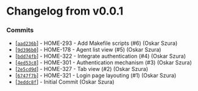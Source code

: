 # Changelog from v0.0.1
### Commits
* [[`aad236b`](http://github.com/smart-evolution/shapp-ios/commit/aad236bbd6ff9e12248b2a9a453f2f244a4d7be8)] - HOME-293 - Add Makefile scripts (#6) (Oskar Szura)
* [[`9d396b0`](http://github.com/smart-evolution/shapp-ios/commit/9d396b0681d3521c917a9414c879c8d5cc9423e2)] - HOME-178 - Agent list view (#5) (Oskar Szura)
* [[`bdd74fb`](http://github.com/smart-evolution/shapp-ios/commit/bdd74fb71f17800c4822dd900f8b04076c770738)] - HOME-322 - Integrate authentication (#4) (Oskar Szura)
* [[`4ed53c8`](http://github.com/smart-evolution/shapp-ios/commit/4ed53c860baa7975bb9cc7d33a65bab58fc431fe)] - HOME-301 - Authentication mechanism (#3) (Oskar Szura)
* [[`2e5cd9d`](http://github.com/smart-evolution/shapp-ios/commit/2e5cd9df40fb8789fdc988fbafdd734ae34447de)] - HOME-327 - Tab view (#2) (Oskar Szura)
* [[`6747f7b`](http://github.com/smart-evolution/shapp-ios/commit/6747f7bb3c8dd4b41ca3722c95617eea1f6f279a)] - HOME-321 - Login page layouting (#1) (Oskar Szura)
* [[`3eddc8f`](http://github.com/smart-evolution/shapp-ios/commit/3eddc8ff2dab596e00727ca8e5e5a8d08a2c23e9)] - Initial Commit (Oskar Szura)